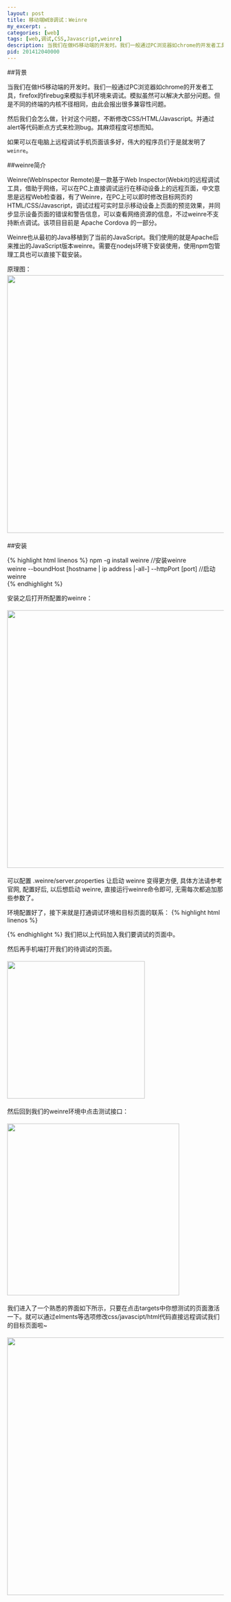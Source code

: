 ```yaml
---
layout: post
title: 移动端WEB调试：Weinre
my_excerpt: 。
categories: [web]
tags: [web,调试,CSS,Javascript,weinre]
description: 当我们在做H5移动端的开发时。我们一般通过PC浏览器如chrome的开发者工具，firefox的firebug来模拟手机环境来调试。模拟虽然可以解决大部分问题。但是不同的终端的内核不径相同，由此会报出很多兼容性问题,需要对真机进行调试
pid: 201412040000
---
```


##背景

当我们在做H5移动端的开发时。我们一般通过PC浏览器如chrome的开发者工具，firefox的firebug来模拟手机环境来调试。模拟虽然可以解决大部分问题。但是不同的终端的内核不径相同，由此会报出很多兼容性问题。

然后我们会怎么做，针对这个问题，不断修改CSS/HTML/Javascript。并通过alert等代码断点方式来检测bug。其麻烦程度可想而知。

如果可以在电脑上远程调试手机页面该多好，伟大的程序员们于是就发明了`weinre`。

##weinre简介

Weinre(WebInspector Remote)是一款基于Web Inspector(Webkit)的远程调试工具，借助于网络，可以在PC上直接调试运行在移动设备上的远程页面，中文意思是远程Web检查器，有了Weinre，在PC上可以即时修改目标网页的HTML/CSS/Javascript，调试过程可实时显示移动设备上页面的预览效果，并同步显示设备页面的错误和警告信息，可以查看网络资源的信息，不过weinre不支持断点调试。该项目目前是 Apache Cordova 的一部分。

Weinre也从最初的Java移植到了当前的JavaScript。我们使用的就是Apache后来推出的JavaScript版本weinre。需要在nodejs环境下安装使用，使用npm包管理工具也可以直接下载安装。

原理图：
<img src="{{ site.baseurl }}/postPics/weinre/1.png" alt="" style="width:600px;margin: 5px auto;"/>


##安装

{% highlight  html linenos %}
npm -g install weinre  //安装weinre  
weinre --boundHost [hostname | ip address |-all-]  --httpPort [port]  //启动weinre  
{% endhighlight %}

安装之后打开所配置的weinre：

<img src="{{ site.baseurl }}/postPics/weinre/2.png" alt="" style="width:600px;margin: 5px auto;"/>

可以配置 .weinre/server.properties 让启动 weinre 变得更方便, 具体方法请参考官网, 配置好后, 以后想启动 weinre, 直接运行weinre命令即可, 无需每次都追加那些参数了。

环境配置好了，接下来就是打通调试环境和目标页面的联系：
{% highlight  html linenos %}
<script src="http://localhost:8081/target/target-script-min.js#anonymous"></script> 
{% endhighlight %}
我们把以上代码加入我们要调试的页面中。

然后再手机端打开我们的待调试的页面。

<img src="{{ site.baseurl }}/postPics/weinre/3.png" alt="" style="width:320px;margin: 5px auto;"/>

然后回到我们的weinre环境中点击测试接口：

<img src="{{ site.baseurl }}/postPics/weinre/4.png" alt="" style="width:400px;margin: 5px auto;"/>

我们进入了一个熟悉的界面如下所示，只要在点击targets中你想测试的页面激活一下。就可以通过elments等选项修改css/javascipt/html代码直接远程调试我们的目标页面啦~

<img src="{{ site.baseurl }}/postPics/weinre/5.png" alt="" style="width:600px;margin: 5px auto;"/>